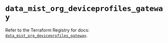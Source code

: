 # `data_mist_org_deviceprofiles_gateway`

Refer to the Terraform Registry for docs: [`data_mist_org_deviceprofiles_gateway`](https://registry.terraform.io/providers/juniper/mist/0.6.0/docs/data-sources/org_deviceprofiles_gateway).
